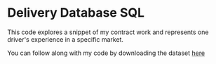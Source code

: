 # Delivery Database SQL

This code explores a snippet of my contract work and represents one driver's experience in a specific market.

You can follow along with my code by downloading the dataset [here](https://www.kaggle.com/datasets/db0f2a4d2bc6182a72cb4659c1772312fb48c998de59e88d58413fa245914f86)
